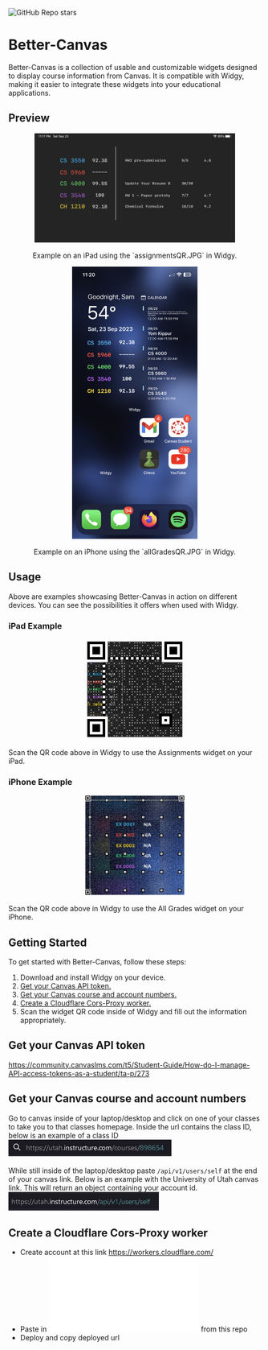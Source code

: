 ![GitHub Repo stars](https://img.shields.io/github/stars/SamBennettDev/better-canvas?style=flat-square)
<br/>
# Better-Canvas

Better-Canvas is a collection of usable and customizable widgets designed to display course information from Canvas. It is compatible with Widgy, making it easier to integrate these widgets into your educational applications.


## Preview

<div align="center">
  <img src="/images/betterCanvasIpadExample.jpg" alt="iPad Example" width="400">
</div>

<div align="center">
  <p>Example on an iPad using the `assignmentsQR.JPG` in Widgy.</p>
</div>

<div align="center">
  <img src="/images/betterCanvasExample.jpg" alt="iPhone Example" width="250">
</div>

<div align="center">
  <p>Example on an iPhone using the `allGradesQR.JPG` in Widgy.</p>
</div>

## Usage

Above are examples showcasing Better-Canvas in action on different devices. You can see the possibilities it offers when used with Widgy.

### iPad Example

<div align="center">
  <img src="/images/assignmentsQR.JPG" alt="Assignments QR Code" width="200">
</div>

Scan the QR code above in Widgy to use the Assignments widget on your iPad.

### iPhone Example

<div align="center">
  <img src="/images/allGradesQR.JPG" alt="All Grades QR Code" width="200">
</div>

Scan the QR code above in Widgy to use the All Grades widget on your iPhone.

## Getting Started

To get started with Better-Canvas, follow these steps:

1. Download and install Widgy on your device.
2. [Get your Canvas API token.](#get-your-canvas-api-token)
3. [Get your Canvas course and account numbers.](#get-your-canvas-course-and-account-numbers)
4. [Create a Cloudflare Cors-Proxy worker.](#create-a-cloudflare-cors-proxy-worker)
5. Scan the widget QR code inside of Widgy and fill out the information appropriately.

## Get your Canvas API token
https://community.canvaslms.com/t5/Student-Guide/How-do-I-manage-API-access-tokens-as-a-student/ta-p/273
## Get your Canvas course and account numbers

Go to canvas inside of your laptop/desktop and click on one of your classes to take you to that classes homepage.
Inside the url contains the class ID, below is an example of a class ID
<br/>
![url containing course number](/images/findCourseNumber.png)
<br/>
<br/>
While still inside of the laptop/desktop paste <code>/api/v1/users/self</code> at the end of your canvas link.  Below is an example with the University of Utah canvas link.  This will return an object containing your account id.
<br/>
![url containing account number](/images/findAccountID.png)

## Create a Cloudflare Cors-Proxy worker
- Create account at this link https://workers.cloudflare.com/
- Paste in ![worker.js](/worker.js) from this repo
- Deploy and copy deployed url
